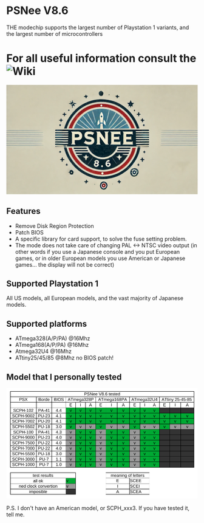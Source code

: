 # PSNee V8.6
THE modechip supports the largest number of Playstation 1 variants, and the largest number of microcontrollers
# For all useful information consult the ![Wiki](https://github.com/kalymos/PsNee/wiki)

![Logo](/images/PSNee-8.6-logo.png)

## Features
- Remove Disk Region Protection
- Patch BIOS 
- A specific library for card support, to solve the fuse setting problem.
- The mode does not take care of changing PAL <-> NTSC video output (in other words if you use a Japanese console and you put European games, or in older European models you use American or Japanese games... the display will not be correct)

## Supported Playstation 1
All US models, all European models, and the vast majority of Japanese models.

## Supported platforms
- ATmega328(A/P/PA) @16Mhz  
- ATmega168(A/P/PA) @16Mhz
- Atmega32U4        @16Mhz
- ATtiny25/45/85    @8Mhz no BIOS patch!

## Model that I personally tested
![test](images/test-PSNee-v8.6.png)

P.S. I don't have an American model, or SCPH_xxx3. If you have tested it, tell me.
